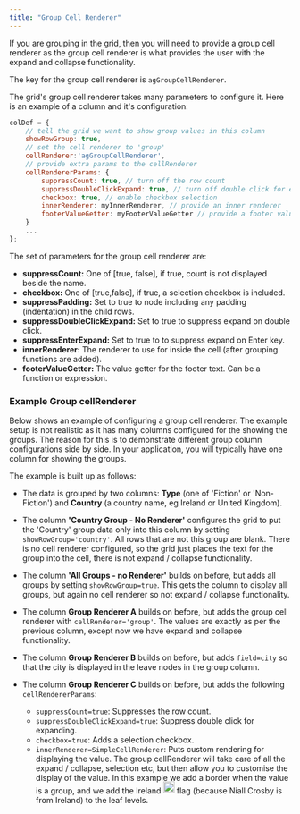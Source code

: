 ```yaml
---
title: "Group Cell Renderer"
---
```


If you are grouping in the grid, then you will need to provide a group cell renderer as the group cell renderer is what provides the user with the expand and collapse functionality.

The key for the group cell renderer is `agGroupCellRenderer`.

The grid's group cell renderer takes many parameters to configure it. Here is an example of a column and it's configuration:

```js
colDef = {
    // tell the grid we want to show group values in this column
    showRowGroup: true,
    // set the cell renderer to 'group'
    cellRenderer:'agGroupCellRenderer',
    // provide extra params to the cellRenderer
    cellRendererParams: {
        suppressCount: true, // turn off the row count
        suppressDoubleClickExpand: true, // turn off double click for expand
        checkbox: true, // enable checkbox selection
        innerRenderer: myInnerRenderer, // provide an inner renderer
        footerValueGetter: myFooterValueGetter // provide a footer value getter
    }
    ...
};
```

The set of parameters for the group cell renderer are:

- **suppressCount:** One of [true, false], if true, count is not displayed beside the name.
- **checkbox:** One of [true,false], if true, a selection checkbox is included.
- **suppressPadding:** Set to true to node including any padding (indentation) in the child rows.
- **suppressDoubleClickExpand:** Set to true to suppress expand on double click.
- **suppressEnterExpand:** Set to true to to suppress expand on Enter key.
- **innerRenderer:** The renderer to use for inside the cell (after grouping functions are added).
- **footerValueGetter:** The value getter for the footer text. Can be a function or expression.


### Example Group cellRenderer

Below shows an example of configuring a group cell renderer. The example setup is not realistic as it has many columns configured for the showing the groups. The reason for this is to demonstrate different group column configurations side by side. In your application, you will typically have one column for showing the groups.

The example is built up as follows:


- The data is grouped by two columns: **Type** (one of 'Fiction' or 'Non-Fiction') and **Country** (a country name, eg Ireland or United Kingdom).

- The column **'Country Group - No Renderer'** configures the grid to put the 'Country' group data only into this column by setting `showRowGroup='country'`. All rows that are not this group are blank. There is no cell renderer configured, so the grid just places the text for the group into the cell, there is not expand / collapse functionality.

- The column **'All Groups - no Renderer'** builds on before, but adds all groups by setting `showRowGroup=true`. This gets the column to display all groups, but again no cell renderer so not expand / collapse functionality.

- The column **Group Renderer A** builds on before, but adds the group cell renderer with `cellRenderer='group'`. The values are exactly as per the previous column, except now we have expand and collapse functionality.

- The column **Group Renderer B** builds on before, but adds `field=city` so that the city is displayed in the leave nodes in the group column.

- The column **Group Renderer C** builds on before, but adds the following `cellRendererParams`:
    
    - `suppressCount=true`: Suppresses the row count.
    - `suppressDoubleClickExpand=true`: Suppress double click for expanding.
    - `checkbox=true`: Adds a selection checkbox.
    - `innerRenderer=SimpleCellRenderer`: Puts custom rendering for displaying the value. The group cellRenderer will take care of all the expand / collapse, selection etc, but then allow you to customise the display of the value. In this example we add a border when the value is a group, and we add the Ireland <img src="https://flags.fmcdn.net/data/flags/mini/ie.png" style="width: 20px; position: relative; top: -2px;" alt="Ireland" /> flag (because Niall Crosby is from Ireland) to the leaf levels.

<grid-example title='Group Renderers' name='group-renderer' type='generated' options='{"enterprise": true}'></grid-example>
